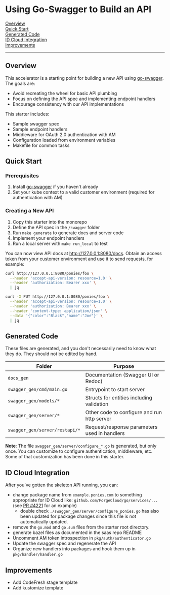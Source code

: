 # Using Go-Swagger to Build an API

[Overview](#overview)  
[Quick Start](#quick-start)  
[Generated Code](#generated-code)  
[ID Cloud Integration](#id-cloud-integration)  
[Improvements](#improvements)

***

## Overview

This accelerator is a starting point for building a new API using [go-swagger](https://github.com/go-swagger/go-swagger). The goals are:

- Avoid recreating the wheel for basic API plumbing
- Focus on defining the API spec and implementing endpoint handlers
- Encourage consistency with our API implementations

This starter includes:

- Sample swagger spec
- Sample endpoint handlers
- Middleware for OAuth 2.0 authentication with AM
- Configuration loaded from environment variables
- Makefile for common tasks

## Quick Start

### Prerequisites

1. Install [go-swagger](https://github.com/go-swagger/go-swagger) if you haven't already
2. Set your kube context to a valid customer environment (required for authentication with AM)

### Creating a New API

1. Copy this starter into the monorepo
2. Define the API spec in the `/swagger` folder
3. Run `make generate` to generate docs and server code
4. Implement your endpoint handlers
5. Run a local server with `make run_local` to test

You can now view API docs at http://127.0.0.1:8080/docs. Obtain an access token from your customer environment and
use it to send requests, for example:

```bash
curl http://127.0.0.1:8080/ponies/foo \
  --header 'accept-api-version: resource=1.0' \
  --header 'authorization: Bearer xxx' \
  | jq

curl -X PUT http://127.0.0.1:8080/ponies/foo \
  --header 'accept-api-version: resource=1.0' \
  --header 'authorization: Bearer xxx' \
  --header 'content-type: application/json' \
  --data '{"color":"Black","name":"Joe"}' \
  | jq
```

## Generated Code

These files are generated, and you don't necessarily need to know what they do.  They should not be edited by hand.

| Folder                         | Purpose                                      |
| ------------------------------ | -------------------------------------------- |
| `docs_gen`                     | Documentation (Swagger UI or Redoc)          |
| `swagger_gen/cmd/main.go`      | Entrypoint to start server                   |
| `swagger_gen/models/*`         | Structs for entities including validation    |
| `swagger_gen/server/*`         | Other code to configure and run http server  |
| `swagger_gen/server/restapi/*` | Request/response parameters used in handlers |


**Note**: The file `swagger_gen/server/configure_*.go` is generated, but only once.  You can customize to configure authentication, middleware, etc. Some of that customization has been done in this starter.

## ID Cloud Integration

After you've gotten the skeleton API running, you can:

- change package name from `example.ponies.com` to something appropriate for ID Cloud like: `github.com/ForgeCloud/go/services/...` (see [PR #4221](https://github.com/ForgeCloud/saas/pull/4221/files) for an example)
  - double check `./swagger_gen/server/configure_ponies.go` has also been updated for package changes since this file is not automatically updated.
- remove the `go.mod` and `go.sum` files from the starter root directory.
- generate bazel files as documented in the saas repo README
- Uncomment AM token introspection in `pkg/auth/authenticator.go`
- Update the swagger spec and regenerate the API
- Organize new handlers into packages and hook them up in `pkg/handler/handler.go`

## Improvements

- Add CodeFresh stage template 
- Add kustomize template